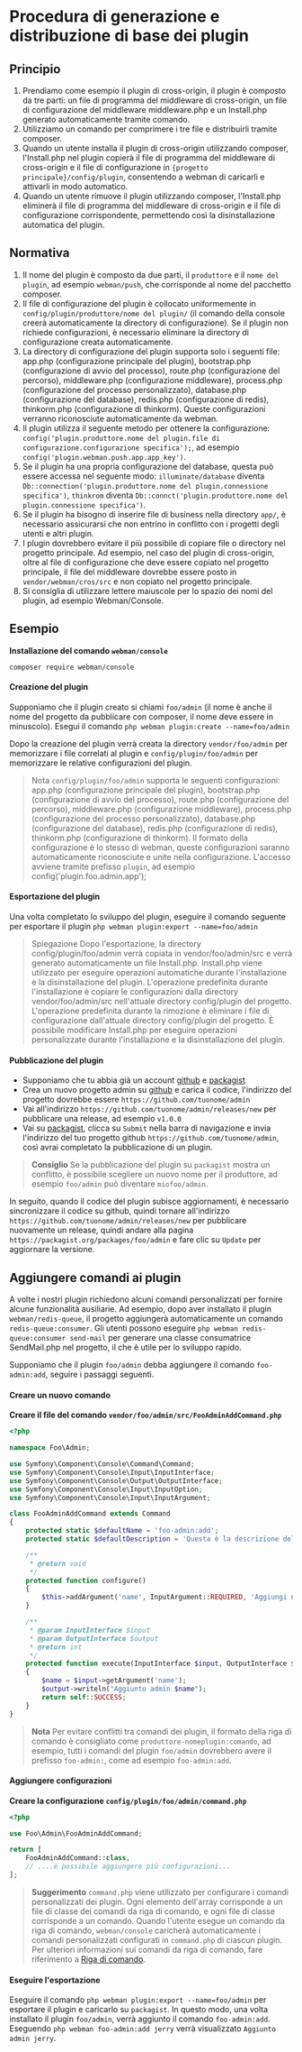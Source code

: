 # Procedura di generazione e distribuzione di base dei plugin

## Principio
1. Prendiamo come esempio il plugin di cross-origin, il plugin è composto da tre parti: un file di programma del middleware di cross-origin, un file di configurazione del middleware middleware.php e un Install.php generato automaticamente tramite comando.
2. Utilizziamo un comando per comprimere i tre file e distribuirli tramite composer.
3. Quando un utente installa il plugin di cross-origin utilizzando composer, l'Install.php nel plugin copierà il file di programma del middleware di cross-origin e il file di configurazione in `{progetto principale}/config/plugin`, consentendo a webman di caricarli e attivarli in modo automatico.
4. Quando un utente rimuove il plugin utilizzando composer, l'Install.php eliminerà il file di programma del middleware di cross-origin e il file di configurazione corrispondente, permettendo così la disinstallazione automatica del plugin.

## Normativa
1. Il nome del plugin è composto da due parti, il `produttore` e il `nome del plugin`, ad esempio `webman/push`, che corrisponde al nome del pacchetto composer.
2. Il file di configurazione del plugin è collocato uniformemente in `config/plugin/produttore/nome del plugin/` (il comando della console creerà automaticamente la directory di configurazione). Se il plugin non richiede configurazioni, è necessario eliminare la directory di configurazione creata automaticamente.
3. La directory di configurazione del plugin supporta solo i seguenti file: app.php (configurazione principale del plugin), bootstrap.php (configurazione di avvio del processo), route.php (configurazione del percorso), middleware.php (configurazione middleware), process.php (configurazione del processo personalizzato), database.php (configurazione del database), redis.php (configurazione di redis), thinkorm.php (configurazione di thinkorm). Queste configurazioni verranno riconosciute automaticamente da webman.
4. Il plugin utilizza il seguente metodo per ottenere la configurazione: `config('plugin.produttore.nome del plugin.file di configurazione.configurazione specifica');`, ad esempio `config('plugin.webman.push.app.app_key')`.
5. Se il plugin ha una propria configurazione del database, questa può essere accessa nel seguente modo: `illuminate/database` diventa `Db::connection('plugin.produttore.nome del plugin.connessione specifica')`, `thinkrom` diventa `Db::connct('plugin.produttore.nome del plugin.connessione specifica')`.
6. Se il plugin ha bisogno di inserire file di business nella directory `app/`, è necessario assicurarsi che non entrino in conflitto con i progetti degli utenti e altri plugin.
7. I plugin dovrebbero evitare il più possibile di copiare file o directory nel progetto principale. Ad esempio, nel caso del plugin di cross-origin, oltre al file di configurazione che deve essere copiato nel progetto principale, il file del middleware dovrebbe essere posto in `vendor/webman/cros/src` e non copiato nel progetto principale.
8. Si consiglia di utilizzare lettere maiuscole per lo spazio dei nomi del plugin, ad esempio Webman/Console.

## Esempio

**Installazione del comando `webman/console`**

`composer require webman/console`

#### Creazione del plugin

Supponiamo che il plugin creato si chiami `foo/admin` (il nome è anche il nome del progetto da pubblicare con composer, il nome deve essere in minuscolo).
Esegui il comando
`php webman plugin:create --name=foo/admin`

Dopo la creazione del plugin verrà creata la directory `vendor/foo/admin` per memorizzare i file correlati al plugin e `config/plugin/foo/admin` per memorizzare le relative configurazioni del plugin.

>Nota
> `config/plugin/foo/admin` supporta le seguenti configurazioni: app.php (configurazione principale del plugin), bootstrap.php (configurazione di avvio del processo), route.php (configurazione del percorso), middleware.php (configurazione middleware), process.php (configurazione del processo personalizzato), database.php (configurazione del database), redis.php (configurazione di redis), thinkorm.php (configurazione di thinkorm). Il formato della configurazione è lo stesso di webman, queste configurazioni saranno automaticamente riconosciute e unite nella configurazione.
L'accesso avviene tramite prefisso `plugin`, ad esempio config('plugin.foo.admin.app');

#### Esportazione del plugin

Una volta completato lo sviluppo del plugin, eseguire il comando seguente per esportare il plugin
`php webman plugin:export --name=foo/admin`

> Spiegazione
> Dopo l'esportazione, la directory config/plugin/foo/admin verrà copiata in vendor/foo/admin/src e verrà generato automaticamente un file Install.php. Install.php viene utilizzato per eseguire operazioni automatiche durante l'installazione e la disinstallazione del plugin.
> L'operazione predefinita durante l'installazione è copiare le configurazioni dalla directory vendor/foo/admin/src nell'attuale directory config/plugin del progetto.
> L'operazione predefinita durante la rimozione è eliminare i file di configurazione dall'attuale directory config/plugin del progetto.
> È possibile modificare Install.php per eseguire operazioni personalizzate durante l'installazione e la disinstallazione del plugin.

#### Pubblicazione del plugin
* Supponiamo che tu abbia già un account [github](https://github.com) e [packagist](https://packagist.org)
* Crea un nuovo progetto admin su [github](https://github.com) e carica il codice, l'indirizzo del progetto dovrebbe essere `https://github.com/tuonome/admin`
* Vai all'indirizzo `https://github.com/tuonome/admin/releases/new` per pubblicare una release, ad esempio `v1.0.0`
* Vai su [packagist](https://packagist.org), clicca su `Submit` nella barra di navigazione e invia l'indirizzo del tuo progetto github `https://github.com/tuonome/admin`, così avrai completato la pubblicazione di un plugin.

> **Consiglio**
> Se la pubblicazione del plugin su `packagist` mostra un conflitto, è possibile scegliere un nuovo nome per il produttore, ad esempio `foo/admin` può diventare `miofoo/admin`.

In seguito, quando il codice del plugin subisce aggiornamenti, è necessario sincronizzare il codice su github, quindi tornare all'indirizzo `https://github.com/tuonome/admin/releases/new` per pubblicare nuovamente un release, quindi andare alla pagina `https://packagist.org/packages/foo/admin` e fare clic su `Update` per aggiornare la versione.
## Aggiungere comandi ai plugin
A volte i nostri plugin richiedono alcuni comandi personalizzati per fornire alcune funzionalità ausiliarie. Ad esempio, dopo aver installato il plugin `webman/redis-queue`, il progetto aggiungerà automaticamente un comando `redis-queue:consumer`. Gli utenti possono eseguire `php webman redis-queue:consumer send-mail` per generare una classe consumatrice SendMail.php nel progetto, il che è utile per lo sviluppo rapido.

Supponiamo che il plugin `foo/admin` debba aggiungere il comando `foo-admin:add`, seguire i passaggi seguenti.

#### Creare un nuovo comando
**Creare il file del comando `vendor/foo/admin/src/FooAdminAddCommand.php`**

```php
<?php

namespace Foo\Admin;

use Symfony\Component\Console\Command\Command;
use Symfony\Component\Console\Input\InputInterface;
use Symfony\Component\Console\Output\OutputInterface;
use Symfony\Component\Console\Input\InputOption;
use Symfony\Component\Console\Input\InputArgument;

class FooAdminAddCommand extends Command
{
    protected static $defaultName = 'foo-admin:add';
    protected static $defaultDescription = 'Questa è la descrizione del comando';

    /**
     * @return void
     */
    protected function configure()
    {
        $this->addArgument('name', InputArgument::REQUIRED, 'Aggiungi nome');
    }

    /**
     * @param InputInterface $input
     * @param OutputInterface $output
     * @return int
     */
    protected function execute(InputInterface $input, OutputInterface $output)
    {
        $name = $input->getArgument('name');
        $output->writeln("Aggiunto admin $name");
        return self::SUCCESS;
    }
}
```

> **Nota**
> Per evitare conflitti tra comandi dei plugin, il formato della riga di comando è consigliato come `produttore-nomeplugin:comando`, ad esempio, tutti i comandi del plugin `foo/admin` dovrebbero avere il prefisso `foo-admin:`, come ad esempio `foo-admin:add`.

#### Aggiungere configurazioni
**Creare la configurazione `config/plugin/foo/admin/command.php`**
```php
<?php

use Foo\Admin\FooAdminAddCommand;

return [
    FooAdminAddCommand::class,
    // ....è possibile aggiungere più configurazioni...
];
```

> **Suggerimento**
> `command.php` viene utilizzato per configurare i comandi personalizzati dei plugin. Ogni elemento dell'array corrisponde a un file di classe dei comandi da riga di comando, e ogni file di classe corrisponde a un comando. Quando l'utente esegue un comando da riga di comando, `webman/console` caricherà automaticamente i comandi personalizzati configurati in `command.php` di ciascun plugin. Per ulteriori informazioni sui comandi da riga di comando, fare riferimento a [Riga di comando](console.md).

#### Eseguire l'esportazione
Eseguire il comando `php webman plugin:export --name=foo/admin` per esportare il plugin e caricarlo su `packagist`. In questo modo, una volta installato il plugin `foo/admin`, verrà aggiunto il comando `foo-admin:add`. Eseguendo `php webman foo-admin:add jerry` verrà visualizzato `Aggiunto admin jerry`.

